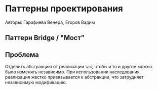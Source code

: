 Паттерны проектирования
=======================

Авторы: Гарафиева Венера, Егоров Вадим

Паттерн Bridge / "Мост"
--------------
Проблема
--------

Отделить абстракцию от реализации так, чтобы и то и другое можно было изменять независимо. При использовании наследования реализация жестко привязывается к абстракции, что затрудняет независимую модификацию.